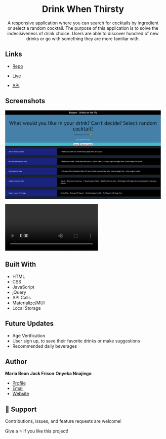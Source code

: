 <h1 align="center"><project-name>Drink When Thirsty</h1>

<p align="center"><project-description>A responsive application where you can search for cocktails by ingredient or select a random cocktail. The purpose of this application is to solve the indecisiveness of drink choice. Users are able to discover hundred of new drinks or go with something they are more familiar with.</p>

## Links

- [Repo](https://github.com/mmeyer715/drink-when-thirsty)

- [Live](https://mmeyer715.github.io/drink-when-thirsty/)

- [API](<API url> "https://rapidapi.com/Bmbus/api/cocktails3/")


## Screenshots

![Home Page](./assets/images/screencapture-mmeyer715-github-io-drink-when-thirsty-2022-03-25-09_22_47.png "Home Page")

![](./assets/images/Drink%20When%20Thirsty.webm)

## Built With

- HTML
- CSS
- JavaScript
- jQuery
- API Calls
- Materialize/MUI
- Local Storage

## Future Updates

- Age Verification
- User sign up, to save their favorite drinks or make suggestions
- Recommended daily beverages

## Author

**Maria Bean**
**Jack Frison**
**Onyeka Nnajiego**


- [Profile](https://github.com/mmeyer715/drink-when-thirsty "Maria Bean")
- [Email](mailto:rohitjain19060@gmail.com?subject=Hi "Hi!")
- [Website](https://mmeyer715.github.io/drink-when-thirsty "Welcome")

## 🤝 Support

Contributions, issues, and feature requests are welcome!

Give a ⭐️ if you like this project!
